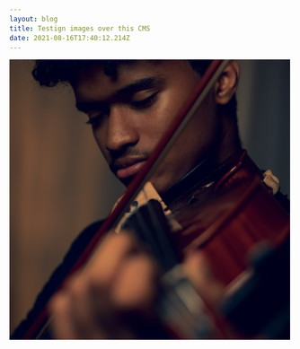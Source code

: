 ```yaml
---
layout: blog
title: Testign images over this CMS
date: 2021-08-16T17:40:12.214Z
---
```

![image](/images/uploads/demo.jpg "here")